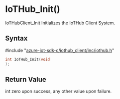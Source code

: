 # IoTHub_Init()

IoTHubClient_Init Initializes the IoTHub Client System.

## Syntax

\#include "[azure-iot-sdk-c/iothub_client/inc/iothub.h](../iothub-h.md)"  
```C
int IoTHub_Init(void
);
```

## Return Value
int zero upon success, any other value upon failure.

